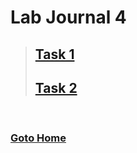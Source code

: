 # Lab Journal 4
> ## [Task 1](task_1.py)
> ## [Task 2](task_2.py)
> 

<br/>

### [Goto Home](../README.md)